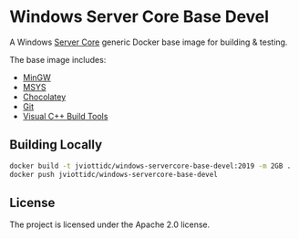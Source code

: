 Windows Server Core Base Devel
==============================

A Windows [Server
Core](https://docs.microsoft.com/en-us/windows-server/administration/server-core/what-is-server-core)
generic Docker base image for building & testing.

The base image includes:

- [MinGW](http://mingw.org)
- [MSYS](http://www.mingw.org/wiki/msys)
- [Chocolatey](https://chocolatey.org)
- [Git](https://git-scm.com)
- [Visual C++ Build Tools](https://visualstudio.microsoft.com/visual-cpp-build-tools/)

Building Locally
----------------

```sh
docker build -t jviottidc/windows-servercore-base-devel:2019 -m 2GB .
docker push jviottidc/windows-servercore-base-devel
```

License
-------

The project is licensed under the Apache 2.0 license.
